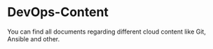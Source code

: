 # DevOps-Content
You can find all documents regarding different cloud content like Git, Ansible and other.
